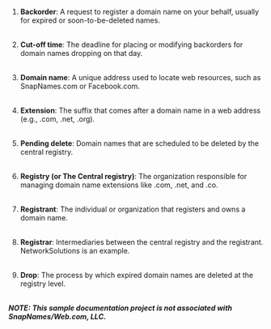 

1. **Backorder**: A request to register a domain name on your behalf, usually for expired or soon-to-be-deleted names.
<br></br>

2. **Cut-off time**: The deadline for placing or modifying backorders for domain names dropping on that day.
<br></br> 

3. **Domain name**: A unique address used to locate web resources, such as SnapNames.com or Facebook.com.
<br></br>

4. **Extension**: The suffix that comes after a domain name in a web address (e.g., .com, .net, .org).
<br></br>

5. **Pending delete**: Domain names that are scheduled to be deleted by the central registry.
<br></br>

6. **Registry (or The Central registry)**: The organization responsible for managing domain name extensions like .com, .net, and .co.
<br></br>

7. **Registrant**: The individual or organization that registers and owns a domain name.
<br></br>

8. **Registrar**: Intermediaries between the central registry and the registrant. NetworkSolutions is an example.
<br></br>

9. **Drop**: The process by which expired domain names are deleted at the registry level.
<br></br>




**_NOTE: This sample documentation project is not associated with SnapNames/Web.com, LLC._** 
<br></br> 
